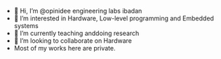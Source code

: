 - 👋 Hi, I’m @opinidee engineering labs ibadan
- 👀 I’m interested in Hardware, Low-level programming and Embedded systems
- 🌱 I’m currently teaching anddoing research
- 💞️ I’m looking to collaborate on Hardware
- Most of my works here are private.

<!---
opinidee/opinidee is a ✨ special ✨ repository because its `README.md` (this file) appears on your GitHub profile.
You can click the Preview link to take a look at your changes.
--->
